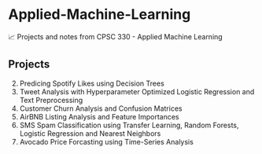 # Applied-Machine-Learning
📈 Projects and notes from CPSC 330 - Applied Machine Learning

## Projects
2. Predicing Spotify Likes using Decision Trees
3. Tweet Analysis with Hyperparameter Optimized Logistic Regression and Text Preprocessing
4. Customer Churn Analysis and Confusion Matrices
5. AirBNB Listing Analysis and Feature Importances
6. SMS Spam Classification using Transfer Learning, Random Forests, Logistic Regression and Nearest Neighbors
7. Avocado Price Forcasting using Time-Series Analysis
